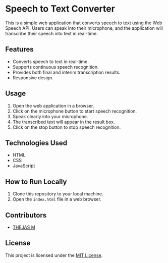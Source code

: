 # Speech to Text Converter

This is a simple web application that converts speech to text using the Web Speech API. Users can speak into their microphone, and the application will transcribe their speech into text in real-time.

## Features

- Converts speech to text in real-time.
- Supports continuous speech recognition.
- Provides both final and interim transcription results.
- Responsive design.

## Usage

1. Open the web application in a browser.
2. Click on the microphone button to start speech recognition.
3. Speak clearly into your microphone.
4. The transcribed text will appear in the result box.
5. Click on the stop button to stop speech recognition.

## Technologies Used

- HTML
- CSS
- JavaScript

## How to Run Locally

1. Clone this repository to your local machine.
2. Open the `index.html` file in a web browser.

## Contributors

- [THEJAS M](https://github.com/thejasachar)

## License

This project is licensed under the [MIT License](LICENSE).
